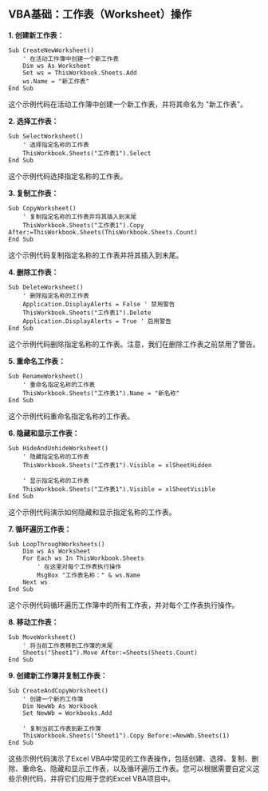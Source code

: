 ## VBA基础：工作表（Worksheet）操作



**1. 创建新工作表：**

```vba
Sub CreateNewWorksheet()
    ' 在活动工作簿中创建一个新工作表
    Dim ws As Worksheet
    Set ws = ThisWorkbook.Sheets.Add
    ws.Name = "新工作表"
End Sub
```

这个示例代码在活动工作簿中创建一个新工作表，并将其命名为 "新工作表"。

**2. 选择工作表：**

```vba
Sub SelectWorksheet()
    ' 选择指定名称的工作表
    ThisWorkbook.Sheets("工作表1").Select
End Sub
```

这个示例代码选择指定名称的工作表。

**3. 复制工作表：**

```vba
Sub CopyWorksheet()
    ' 复制指定名称的工作表并将其插入到末尾
    ThisWorkbook.Sheets("工作表1").Copy After:=ThisWorkbook.Sheets(ThisWorkbook.Sheets.Count)
End Sub
```

这个示例代码复制指定名称的工作表并将其插入到末尾。

**4. 删除工作表：**

```vba
Sub DeleteWorksheet()
    ' 删除指定名称的工作表
    Application.DisplayAlerts = False ' 禁用警告
    ThisWorkbook.Sheets("工作表1").Delete
    Application.DisplayAlerts = True ' 启用警告
End Sub
```

这个示例代码删除指定名称的工作表。注意，我们在删除工作表之前禁用了警告。

**5. 重命名工作表：**

```vba
Sub RenameWorksheet()
    ' 重命名指定名称的工作表
    ThisWorkbook.Sheets("工作表1").Name = "新名称"
End Sub
```

这个示例代码重命名指定名称的工作表。

**6. 隐藏和显示工作表：**

```vba
Sub HideAndUnhideWorksheet()
    ' 隐藏指定名称的工作表
    ThisWorkbook.Sheets("工作表1").Visible = xlSheetHidden
    
    ' 显示指定名称的工作表
    ThisWorkbook.Sheets("工作表1").Visible = xlSheetVisible
End Sub
```

这个示例代码演示如何隐藏和显示指定名称的工作表。

**7. 循环遍历工作表：**

```vba
Sub LoopThroughWorksheets()
    Dim ws As Worksheet
    For Each ws In ThisWorkbook.Sheets
        ' 在这里对每个工作表执行操作
        MsgBox "工作表名称：" & ws.Name
    Next ws
End Sub
```

这个示例代码循环遍历工作簿中的所有工作表，并对每个工作表执行操作。

**8. 移动工作表：**

```
Sub MoveWorksheet()
    ' 将当前工作表移到工作簿的末尾
    Sheets("Sheet1").Move After:=Sheets(Sheets.Count)
End Sub
```

**9. 创建新工作簿并复制工作表：**

```
Sub CreateAndCopyWorksheet()
    ' 创建一个新的工作簿
    Dim NewWb As Workbook
    Set NewWb = Workbooks.Add
    
    ' 复制当前工作表到新工作簿
    ThisWorkbook.Sheets("Sheet1").Copy Before:=NewWb.Sheets(1)
End Sub
```

这些示例代码演示了Excel VBA中常见的工作表操作，包括创建、选择、复制、删除、重命名、隐藏和显示工作表，以及循环遍历工作表。您可以根据需要自定义这些示例代码，并将它们应用于您的Excel VBA项目中。
